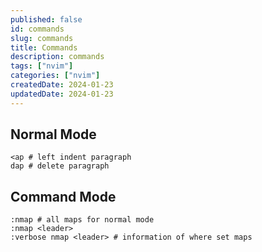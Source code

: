 ```yaml
---
published: false
id: commands
slug: commands
title: Commands
description: commands
tags: ["nvim"]
categories: ["nvim"]
createdDate: 2024-01-23
updatedDate: 2024-01-23
---
```


## Normal Mode
```
<ap # left indent paragraph
dap # delete paragraph
```

## Command Mode
```
:nmap # all maps for normal mode
:nmap <leader>
:verbose nmap <leader> # information of where set maps
```
